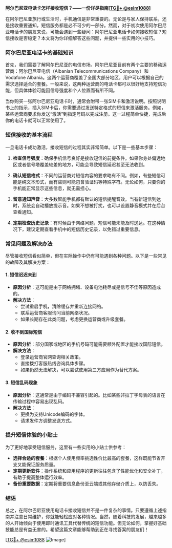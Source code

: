 **阿尔巴尼亚电话卡怎样接收短信？——一份详尽指南[[TG💪+ @esim1088](https://t.me/s/esim1088)]**

在阿尔巴尼亚旅行或生活时，手机通信是非常重要的。无论是与家人保持联系，还是接收重要通知，短信服务都是必不可少的一部分。然而，对于初次使用阿尔巴尼亚电话卡的朋友来说，可能会遇到一些疑问：阿尔巴尼亚电话卡如何接收短信？短信接收是否稳定？本文将为你详细解答这些问题，并提供一些实用的小技巧。

### 阿尔巴尼亚电话卡的基础知识

首先，我们需要了解阿尔巴尼亚的电信市场。阿尔巴尼亚目前有两个主要的移动运营商：阿尔巴尼亚电信（Albanian Telecommunications Company）和Vodafone Albania。这两个运营商覆盖了全国大部分地区，用户可以根据自己的需求选择适合的套餐。一般来说，这两种运营商的电话卡都可以很好地支持短信功能，但具体体验可能因信号强度和个人位置而有所不同。

当你购买一张阿尔巴尼亚电话卡时，通常会附带一张SIM卡和激活说明。按照说明书上的指示，插入SIM卡后，你需要通过发送特定格式的短信来激活服务。例如，某些运营商要求你发送“激活”到指定号码以完成注册。这一过程简单快捷，完成后你的电话卡就可以正常使用了。

### 短信接收的基本流程

一旦电话卡成功激活，接收短信的过程其实非常简单。以下是一些基本步骤：

1. **检查信号强度**：确保手机信号良好是接收短信的前提条件。如果你身处偏远地区或者信号塔覆盖较差的地方，可能会导致短信延迟甚至无法收到。
   
2. **确认短信格式**：不同的运营商对短信内容的要求略有不同。例如，有些短信可能是纯文本形式，而有些则可能包含验证码等特殊字符。无论如何，只要你的手机能正常显示这些信息，就无需担心。

3. **留意通知声音**：大多数智能手机都有默认的短信提醒音效。当有新短信到达时，系统会自动播放提示音。如果不想被打扰，也可以设置静音模式并在后台查看通知。

4. **定期检查历史记录**：有时候由于网络问题，短信可能未能及时送达。在这种情况下，建议定期查看手机中的短信历史记录，以免错过重要信息。

### 常见问题及解决办法

尽管接收短信看似简单，但在实际操作中仍有可能遇到各种问题。以下是一些常见的故障及其解决方案：

#### 1. 短信迟迟未到
   - **原因分析**：这可能是由于网络拥堵、设备电池耗尽或是信号不佳等原因造成的。
   - **解决方法**：
     - 尝试重启手机，清除缓存并重新连接网络。
     - 联系运营商客服询问当前网络状况。
     - 如果长期存在此类问题，考虑更换运营商或升级套餐。

#### 2. 收不到国际短信
   - **原因分析**：部分国家或地区的手机号码可能需要额外配置才能接收国际短信。
   - **解决方法**：
     - 登录运营商官网查询相关政策。
     - 直接拨打客服热线咨询具体步骤。
     - 如果仍然无法解决，可以尝试使用第三方应用作为替代方案。

#### 3. 短信乱码现象
   - **原因分析**：这通常是由于编码不兼容引起的。比如某些非拉丁字母表的语言在传输过程中容易出现乱码。
   - **解决方法**：
     - 更换为支持Unicode编码的字体。
     - 请求发件方调整发送方式。

### 提升短信体验的小贴士

为了更好地享受短信服务，这里有一些实用的小贴士供参考：

- **选择合适的套餐**：根据个人使用频率挑选性价比最高的套餐，这样既能节省开支又能保证服务质量。
- **定期更新软件**：操作系统和应用程序的更新往往包含了性能优化和安全补丁，有助于提高整体运行效率。
- **备份重要数据**：定期将重要信息备份至云端或其他存储介质上，以防丢失。

### 结语

总之，在阿尔巴尼亚使用电话卡接收短信并不是一件复杂的事情。只要遵循上述指南并注意日常维护，你就能轻松应对各种情况。当然，随着科技的发展，越来越多的人开始倾向于使用即时通讯工具代替传统的短信功能。但无论如何，掌握好基础技能总是有益无害的。希望这篇文章能够帮助到正在寻找答案的朋友们！

[[TG💪+ @esim1088](https://t.me/s/esim1088) ![Image](https://i.postimg.cc/4NQfJmqS/Snipaste-2025-05-13-00-14-12.png)]